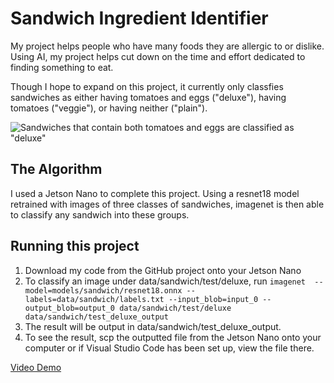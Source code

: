 # Sandwich Ingredient Identifier

My project helps people who have many foods they are allergic to or dislike. Using AI, my project helps cut down on the time and effort dedicated to finding something to eat.

Though I hope to expand on this project, it currently only classfies sandwiches as either having tomatoes and eggs ("deluxe"), having tomatoes ("veggie"), or having neither ("plain").

![Sandwiches that contain both tomatoes and eggs are classified as "deluxe"](https://i.imgur.com/9CUV0sV.jpeg)

## The Algorithm

I used a Jetson Nano to complete this project. Using a resnet18 model retrained with images of three classes of sandwiches, imagenet is then able to classify any sandwich into these groups. 

## Running this project

1. Download my code from the GitHub project onto your Jetson Nano
2. To classify an image under data/sandwich/test/deluxe, run `imagenet  --model=models/sandwich/resnet18.onnx --labels=data/sandwich/labels.txt --input_blob=input_0 --output_blob=output_0 data/sandwich/test/deluxe data/sandwich/test_deluxe_output`
3. The result will be output in data/sandwich/test_deluxe_output.
4. To see the result, scp the outputted file from the Jetson Nano onto your computer or if Visual Studio Code has been set up, view the file there.


[Video Demo](https://youtu.be/5wYSKe4doLY)
